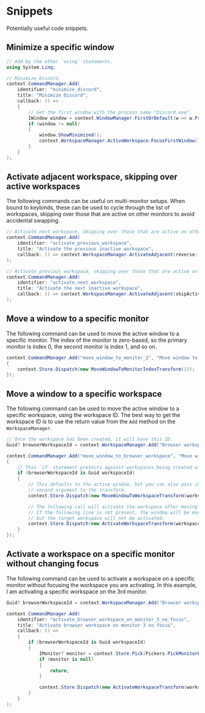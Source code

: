 # Snippets

Potentially useful code snippets.

## Minimize a specific window

```csharp
// Add by the other `using` statements.
using System.Linq;

// Minimize Discord.
context.CommandManager.Add(
    identifier: "minimize_discord",
    title: "Minimize Discord",
    callback: () =>
    {
        // Get the first window with the process name "Discord.exe".
        IWindow window = context.WindowManager.FirstOrDefault(w => w.ProcessFileName == "Discord.exe");
        if (window != null)
        {
            window.ShowMinimized();
            context.WorkspaceManager.ActiveWorkspace.FocusFirstWindow();
        }
    }
);
```

## Activate adjacent workspace, skipping over active workspaces

The following commands can be useful on multi-monitor setups. When bound to keybinds, these can be used to cycle through the list of workspaces, skipping over those that are active on other monitors to avoid accidental swapping.

```csharp
// Activate next workspace, skipping over those that are active on other monitors
context.CommandManager.Add(
    identifier: "activate_previous_workspace",
    title: "Activate the previous inactive workspace",
    callback: () => context.WorkspaceManager.ActivateAdjacent(reverse: true, skipActive: true)
);

// Activate previous workspace, skipping over those that are active on other monitors
context.CommandManager.Add(
    identifier: "activate_next_workspace",
    title: "Activate the next inactive workspace",
    callback: () => context.WorkspaceManager.ActivateAdjacent(skipActive: true)
);
```

## Move a window to a specific monitor

The following command can be used to move the active window to a specific monitor. The index of the monitor is zero-based, so the primary monitor is index 0, the second monitor is index 1, and so on.

```csharp
context.CommandManager.Add("move_window_to_monitor_2", "Move window to monitor 2", () =>
{
    context.Store.Dispatch(new MoveWindowToMonitorIndexTransform(1));
});
```

## Move a window to a specific workspace

The following command can be used to move the active window to a specific workspace, using the workspace ID. The best way to get the workspace ID is to use the return value from the `Add` method on the `WorkspaceManager`.

```csharp
// Once the workspace has been created, it will have this ID.
Guid? browserWorkspaceId = context.WorkspaceManager.Add("Browser workspace");

context.CommandManager.Add("move_window_to_browser_workspace", "Move window to browser workspace", () =>
{
    // This `if` statement protects against workspaces being created with no layout engines.
    if (browserWorkspaceId is Guid workspaceId)
    {
        // This defaults to the active window, but you can also pass in a specific window as the
        // second argument to the transform.
        context.Store.Dispatch(new MoveWindowToWorkspaceTransform(workspaceId));

        // The following call will activate the workspace after moving the window.
        // If the following line is not present, the window will be moved to the target workspace,
        // but the target workspace will not be activated.
        context.Store.Dispatch(new ActivateWorkspaceTransform(workspaceId));
    }
});
```

## Activate a workspace on a specific monitor without changing focus

The following command can be used to activate a workspace on a specific monitor without focusing the workspace you are activating. In this example, I am activating a specific workspace on the 3rd monitor.

```csharp
Guid? browserWorkspaceId = context.WorkspaceManager.Add("Browser workspace");

context.CommandManager.Add(
    identifier: "activate_browser_workspace_on_monitor_3_no_focus",
    title: "Activate browser workspace on monitor 3 no focus",
    callback: () =>
    {
        if (browserWorkspaceId is Guid workspaceId)
        {
            IMonitor? monitor = context.Store.Pick(Pickers.PickMonitorByIndex(2)).ValueOrDefault;
            if (monitor is null)
            {
                return;
            }

            context.Store.Dispatch(new ActivateWorkspaceTransform(workspaceId, monitor.Handle, FocusWorkspaceWindow: false));
        }
    }
);
```
